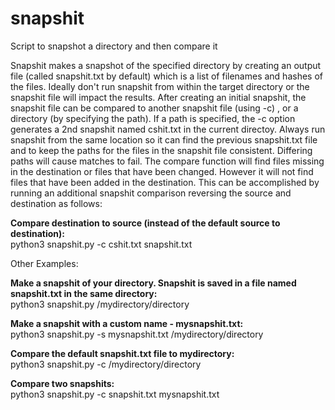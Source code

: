 # snapshit
Script to snapshot a directory and then compare it  

Snapshit makes a snapshot of the specified directory by creating an output file (called snapshit.txt by default) which is a list of filenames and hashes of the files. Ideally don't run snapshit from within the target directory or the snapshit file will impact the results. After creating an initial snapshit, the snapshit file can be compared to another snapshit file (using -c) , or a directory (by specifying the path). If a path is specified, the -c option generates a 2nd snapshit named cshit.txt in the current directoy. Always run snapshit from the same location so it can find the previous snapshit.txt file and to keep the paths for the files in the snapshit file consistent.  Differing paths will cause matches to fail. The compare function will find files missing in the destination or files that have been changed.  However it will not find files that have been added in the destination.  This can be accomplished by running an additional snapshit comparison reversing the source and destination as follows:  

**Compare destination to source (instead of the default source to destination):**  
python3 snapshit.py -c cshit.txt snapshit.txt  

Other Examples:  

**Make a snapshit of your directory.  Snapshit is saved in a file named snapshit.txt in the same directory:**  
python3 snapshit.py /mydirectory/directory  
  
**Make a snapshit with a custom name - mysnapshit.txt:**    
python3 snapshit.py -s mysnapshit.txt  /mydirectory/directory

**Compare the default snapshit.txt file to mydirectory:**  
python3 snapshit.py -c /mydirectory/directory

**Compare two snapshits:**  
python3 snapshit.py -c snapshit.txt mysnapshit.txt  
